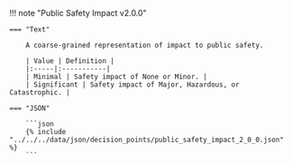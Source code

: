 <!-- This content is autogenerated by doctools.py. Do not Edit. -->
!!! note "Public Safety Impact v2.0.0"

    === "Text" 
    
        A coarse-grained representation of impact to public safety.

        | Value | Definition |
        |:-----|:-----------|
        | Minimal | Safety impact of None or Minor. |
        | Significant | Safety impact of Major, Hazardous, or Catastrophic. |
        
    === "JSON"
    
        ```json
        {% include "../../../data/json/decision_points/public_safety_impact_2_0_0.json" %}
        ```
